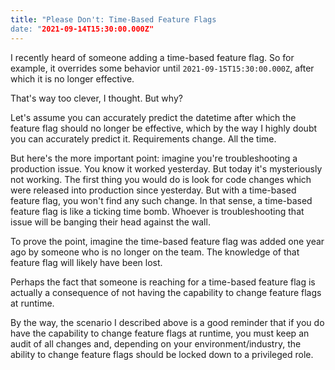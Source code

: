 ```yaml
---
title: "Please Don't: Time-Based Feature Flags
date: "2021-09-14T15:30:00.000Z"
---
```


I recently heard of someone adding a time-based feature 
flag. So for example, it overrides some behavior until 
`2021-09-15T15:30:00.000Z`, after which it is no longer 
effective.

That's way too clever, I thought. But why?

Let's assume you can accurately predict the datetime after which 
the feature flag should no longer be effective, which by the way I 
highly doubt you can accurately predict it. Requirements change. 
All the time.

But here's the more important point: imagine you're troubleshooting 
a production issue. You know it worked yesterday. But today 
it's mysteriously not working. The first thing you would do is 
look for code changes which were released into production since 
yesterday. But with a time-based feature flag, you won't find 
any such change. In that sense, a time-based feature flag is like 
a ticking time bomb. Whoever is troubleshooting that issue will be 
banging their head against the wall.

To prove the point, imagine the time-based feature flag was added one 
year ago by someone who is no longer on the team. The knowledge of that 
feature flag will likely have been lost.

Perhaps the fact that someone is reaching for a time-based 
feature flag is actually a consequence of not having the 
capability to change feature flags at runtime.

By the way, the scenario I described above is a good reminder 
that if you do have the capability to change feature flags 
at runtime, you must keep an audit of all changes and, 
depending on your environment/industry, the ability to change 
feature flags should be locked down to a privileged role.
